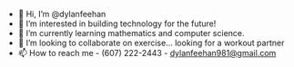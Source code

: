 - 👋 Hi, I’m @dylanfeehan
- 👀 I’m interested in building technology for the future!
- 🌱 I’m currently learning mathematics and computer science.
- 💞️ I’m looking to collaborate on exercise... looking for a workout partner
- 📫 How to reach me - (607) 222-2443 - dylanfeehan981@gmail.com

<!---
dylanfeehan/dylanfeehan is a ✨ special ✨ repository because its `README.md` (this file) appears on your GitHub profile.
You can click the Preview link to take a look at your changes.
--->
